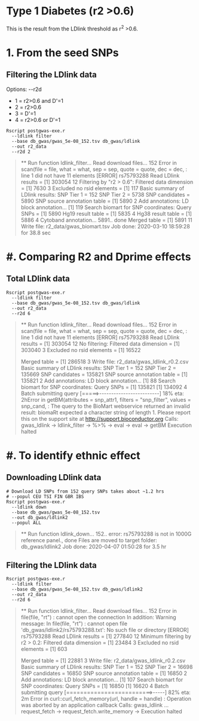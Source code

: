 # Type 1 Diabetes (r2 >0.6)

This is the result from the LDlink threshold as r<sup>2</sup> >0.6.

# 1. From the seed SNPs

## Filtering the LDlink data

Options: --r2d

* 1 = r2>0.6 and D'=1
* 2 = r2>0.6
* 3 = D'=1
* 4 = r2>0.6 or D'=1

```CMD
Rscript postgwas-exe.r
  --ldlink filter
  --base db_gwas/gwas_5e-08_152.tsv db_gwas/ldlink
  --out r2_data
  --r2d 2
```

> ** Run function ldlink_filter...
> Read download files... 152
> Error in scan(file = file, what = what, sep = sep, quote = quote, dec = dec,  :
>   line 1 did not have 11 elements
>   [ERROR] rs75793288
>   Read LDlink results           = [1] 303054     12
> Filtering by "r2 > 0.6":
>   Filtered data dimension       = [1] 7630    3
>   Excluded no rsid elements     = [1] 117
> Basic summary of LDlink results:
>   SNP Tier 1                    = 152
>   SNP Tier 2                    = 5738
>   SNP candidates                = 5890
>   SNP source annotation table   = [1] 5890    2
> Add annotations:
>   LD block annotation... [1] 119
> Search biomart for SNP coordinates:
>   Query SNPs            = [1] 5890
>   Hg19 result table     = [1] 5835    4
>   Hg38 result table     = [1] 5886    4
>   Cytoband annotation... 5891.. done
>   Merged table          = [1] 5891   11
> Write file: r2_data/gwas_biomart.tsv
> Job done: 2020-03-10 18:59:28 for 38.8 sec

# #. Comparing R2 and Dprime effects

## Total LDlink data

```CMD
Rscript postgwas-exe.r
  --ldlink filter
  --base db_gwas/gwas_5e-08_152.tsv db_gwas/ldlink
  --out r2_data
  --r2d 6
```

> ** Run function ldlink_filter...
> Read download files... 152
> Error in scan(file = file, what = what, sep = sep, quote = quote, dec = dec,  :
>   line 1 did not have 11 elements
>   [ERROR] rs75793288
>   Read LDlink results           = [1] 303054     12
> No filtering:
>   Filtered data dimension       = [1] 303040      3
>   Excluded no rsid elements     = [1] 16522
>
>   Merged table          = [1] 286518      3
>   Write file: r2_data/gwas_ldlink_r0.2.csv
> Basic summary of LDlink results:
>   SNP Tier 1                    = 152
>   SNP Tier 2                    = 135669
>   SNP candidates                = 135821
>   SNP source annotation table   = [1] 135821      2
> Add annotations:
>   LD block annotation... [1] 88
> Search biomart for SNP coordinates:
>   Query SNPs            = [1] 135821
> [1] 134092      4
> Batch submitting query [=====>-------------------------]  18% eta:  2hError in getBM(attributes = snp_attr1, filters = "snp_filter", values = snp_cand,  :
>   The query to the BioMart webservice returned an invalid result: biomaRt expected a character string of length 1.
> Please report this on the support site at http://support.bioconductor.org
> Calls: gwas_ldlink -> ldlink_filter -> %>% -> eval -> eval -> getBM
> Execution halted

# #. To identify ethnic effect

## Downloading LDlink data

```CMD
# Download LD SNPs from 152 query SNPs takes about ~1.2 hrs
# --popul CEU TSI FIN GBR IBS 
Rscript postgwas-exe.r
  --ldlink down
  --base db_gwas/gwas_5e-08_152.tsv
  --out db_gwas/ldlink2
  --popul ALL
```

> ** Run function ldlink_down... 152..
>   error: rs75793288 is not in 1000G reference panel.,
> done
>   Files are moved to target folder:     db_gwas/ldlink2
> Job done: 2020-04-07 01:50:28 for 3.5 hr

## Filtering the LDlink data

```CMD
Rscript postgwas-exe.r
  --ldlink filter
  --base db_gwas/gwas_5e-08_152.tsv db_gwas/ldlink2
  --out r2_data
  --r2d 6
```

> ** Run function ldlink_filter...
> Read download files... 152
> Error in file(file, "rt") : cannot open the connection
> In addition: Warning message:
> In file(file, "rt") :
>   cannot open file 'db_gwas/ldlink2/rs75793288.txt': No such file or directory
>   [ERROR] rs75793288
>   Read LDlink results           = [1] 277840     12
> Minimum filtering by r2 > 0.2:
>   Filtered data dimension       = [1] 23484     3
>   Excluded no rsid elements     = [1] 603
>
>   Merged table          = [1] 22881     3
>   Write file: r2_data/gwas_ldlink_r0.2.csv
> Basic summary of LDlink results:
>   SNP Tier 1                    = 152
>   SNP Tier 2                    = 16698
>   SNP candidates                = 16850
>   SNP source annotation table   = [1] 16850     2
> Add annotations:
>   LD block annotation... [1] 107
> Search biomart for SNP coordinates:
>   Query SNPs            = [1] 16850
> [1] 16620     4
> Batch submitting query [=========================>-----]  82% eta:  2m
> Error in curl::curl_fetch_memory(url, handle = handle) :
>   Operation was aborted by an application callback
> Calls: gwas_ldlink ... request_fetch -> request_fetch.write_memory -> <Anonymous>
> Execution halted